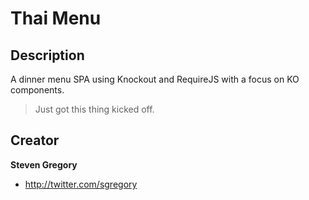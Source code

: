 Thai Menu
====================

## Description

A dinner menu SPA using Knockout and RequireJS with a focus on KO components.

>Just got this thing kicked off.

## Creator

**Steven Gregory**

- <http://twitter.com/sgregory>